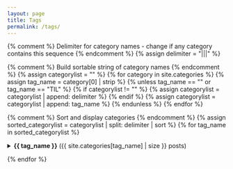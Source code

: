 ```yaml
---
layout: page
title: Tags
permalink: /tags/
---
```


{% comment %} Delimiter for category names - change if any category contains this sequence {% endcomment %}
{% assign delimiter = "|||" %}

{% comment %} Build sortable string of category names {% endcomment %}
{% assign categorylist = "" %}
{% for category in site.categories %}
  {% assign tag_name = category[0] | strip %}
  {% unless tag_name == "" or tag_name == "TIL" %}
    {% if categorylist != "" %}
      {% assign categorylist = categorylist | append: delimiter %}
    {% endif %}
    {% assign categorylist = categorylist | append: tag_name %}
  {% endunless %}
{% endfor %}

{% comment %} Sort and display categories {% endcomment %}
{% assign sorted_categorylist = categorylist | split: delimiter | sort %}
{% for tag_name in sorted_categorylist %}

<details markdown="1">
<summary><strong>{{ tag_name }}</strong> ({{ site.categories[tag_name] | size }} posts)</summary>

{% for post in site.categories[tag_name] %}
- [{{ post.title }}]({{ post.url }})
{% endfor %}

</details>

{% endfor %}
